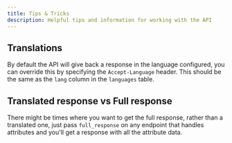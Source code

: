 ```yaml
---
title: Tips & Tricks
description: Helpful tips and information for working with the API
---
```


## Translations

By default the API will give back a response in the language configured, you can override this by specifying the `Accept-Language` header. This should be the same as the `lang` column in the `languages` table.

## Translated response vs Full response

There might be times where you want to get the full response, rather than a translated one, just pass `full_response` on any endpoint that handles attributes and you'll get a response with all the attribute data.